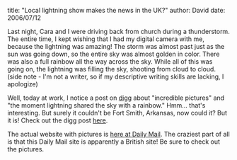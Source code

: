 
title: "Local lightning show makes the news in the UK?"
author: David
date: 2006/07/12

Last night, Cara and I were driving back from church during a thunderstorm. The entire time, I kept wishing that I had my digital camera with me, because the lightning was amazing! The storm was almost past just as the sun was going down, so the entire sky was almost golden in color. There was also a full rainbow all the way across the sky. While all of this was going on, the lightning was filling the sky, shooting from cloud to cloud. (side note - I'm not a writer, so if my descriptive writing skills are lacking, I apologize)

Well, today at work, I notice a post on [digg](http://www.digg.com) about "incredible pictures" and "the moment lightning shared the sky with a rainbow." Hmm... that's interesting. But surely it couldn't be Fort Smith, Arkansas, now could it? But it is! Check out the digg post [here](http://digg.com/environment/Incredible_pictures_the_moment_lightning_shared_the_sky_with_a_rainbow).

The actual website with pictures is [here at Daily Mail](http://www.dailymail.co.uk/pages/live/articles/news/news.html?in_article_id=395512&in_page_id=1770). The craziest part of all is that this Daily Mail site is apparently a British site! Be sure to check out the pictures.

